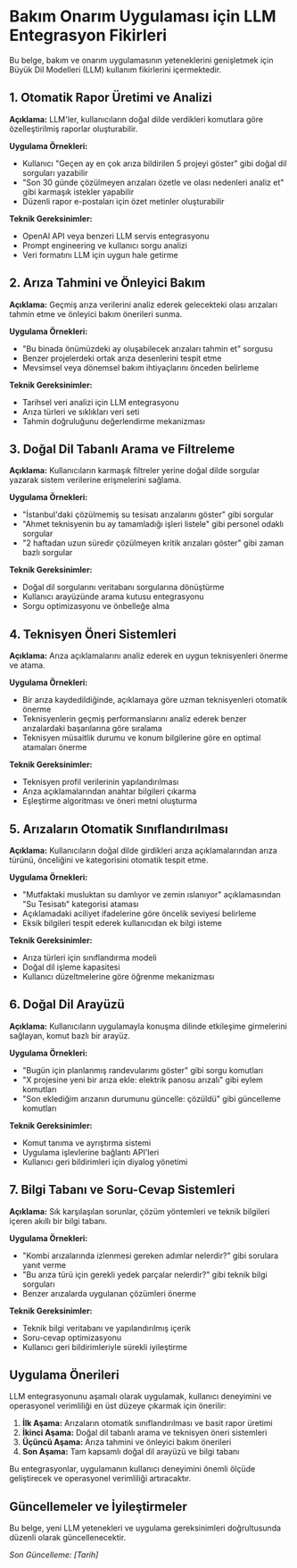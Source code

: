 # Bakım Onarım Uygulaması için LLM Entegrasyon Fikirleri

Bu belge, bakım ve onarım uygulamasının yeteneklerini genişletmek için Büyük Dil Modelleri (LLM) kullanım fikirlerini içermektedir.

## 1. Otomatik Rapor Üretimi ve Analizi

**Açıklama:** LLM'ler, kullanıcıların doğal dilde verdikleri komutlara göre özelleştirilmiş raporlar oluşturabilir.

**Uygulama Örnekleri:**
- Kullanıcı "Geçen ay en çok arıza bildirilen 5 projeyi göster" gibi doğal dil sorguları yazabilir
- "Son 30 günde çözülmeyen arızaları özetle ve olası nedenleri analiz et" gibi karmaşık istekler yapabilir
- Düzenli rapor e-postaları için özet metinler oluşturabilir

**Teknik Gereksinimler:**
- OpenAI API veya benzeri LLM servis entegrasyonu
- Prompt engineering ve kullanıcı sorgu analizi
- Veri formatını LLM için uygun hale getirme

## 2. Arıza Tahmini ve Önleyici Bakım

**Açıklama:** Geçmiş arıza verilerini analiz ederek gelecekteki olası arızaları tahmin etme ve önleyici bakım önerileri sunma.

**Uygulama Örnekleri:**
- "Bu binada önümüzdeki ay oluşabilecek arızaları tahmin et" sorgusu
- Benzer projelerdeki ortak arıza desenlerini tespit etme
- Mevsimsel veya dönemsel bakım ihtiyaçlarını önceden belirleme

**Teknik Gereksinimler:**
- Tarihsel veri analizi için LLM entegrasyonu
- Arıza türleri ve sıklıkları veri seti
- Tahmin doğruluğunu değerlendirme mekanizması

## 3. Doğal Dil Tabanlı Arama ve Filtreleme

**Açıklama:** Kullanıcıların karmaşık filtreler yerine doğal dilde sorgular yazarak sistem verilerine erişmelerini sağlama.

**Uygulama Örnekleri:**
- "İstanbul'daki çözülmemiş su tesisatı arızalarını göster" gibi sorgular
- "Ahmet teknisyenin bu ay tamamladığı işleri listele" gibi personel odaklı sorgular
- "2 haftadan uzun süredir çözülmeyen kritik arızaları göster" gibi zaman bazlı sorgular

**Teknik Gereksinimler:**
- Doğal dil sorgularını veritabanı sorgularına dönüştürme
- Kullanıcı arayüzünde arama kutusu entegrasyonu
- Sorgu optimizasyonu ve önbelleğe alma

## 4. Teknisyen Öneri Sistemleri

**Açıklama:** Arıza açıklamalarını analiz ederek en uygun teknisyenleri önerme ve atama.

**Uygulama Örnekleri:**
- Bir arıza kaydedildiğinde, açıklamaya göre uzman teknisyenleri otomatik önerme
- Teknisyenlerin geçmiş performanslarını analiz ederek benzer arızalardaki başarılarına göre sıralama
- Teknisyen müsaitlik durumu ve konum bilgilerine göre en optimal atamaları önerme

**Teknik Gereksinimler:**
- Teknisyen profil verilerinin yapılandırılması
- Arıza açıklamalarından anahtar bilgileri çıkarma
- Eşleştirme algoritması ve öneri metni oluşturma

## 5. Arızaların Otomatik Sınıflandırılması

**Açıklama:** Kullanıcıların doğal dilde girdikleri arıza açıklamalarından arıza türünü, önceliğini ve kategorisini otomatik tespit etme.

**Uygulama Örnekleri:**
- "Mutfaktaki musluktan su damlıyor ve zemin ıslanıyor" açıklamasından "Su Tesisatı" kategorisi ataması
- Açıklamadaki aciliyet ifadelerine göre öncelik seviyesi belirleme
- Eksik bilgileri tespit ederek kullanıcıdan ek bilgi isteme

**Teknik Gereksinimler:**
- Arıza türleri için sınıflandırma modeli
- Doğal dil işleme kapasitesi
- Kullanıcı düzeltmelerine göre öğrenme mekanizması

## 6. Doğal Dil Arayüzü

**Açıklama:** Kullanıcıların uygulamayla konuşma dilinde etkileşime girmelerini sağlayan, komut bazlı bir arayüz.

**Uygulama Örnekleri:**
- "Bugün için planlanmış randevularımı göster" gibi sorgu komutları
- "X projesine yeni bir arıza ekle: elektrik panosu arızalı" gibi eylem komutları
- "Son eklediğim arızanın durumunu güncelle: çözüldü" gibi güncelleme komutları

**Teknik Gereksinimler:**
- Komut tanıma ve ayrıştırma sistemi
- Uygulama işlevlerine bağlantı API'leri
- Kullanıcı geri bildirimleri için diyalog yönetimi

## 7. Bilgi Tabanı ve Soru-Cevap Sistemleri

**Açıklama:** Sık karşılaşılan sorunlar, çözüm yöntemleri ve teknik bilgileri içeren akıllı bir bilgi tabanı.

**Uygulama Örnekleri:**
- "Kombi arızalarında izlenmesi gereken adımlar nelerdir?" gibi sorulara yanıt verme
- "Bu arıza türü için gerekli yedek parçalar nelerdir?" gibi teknik bilgi sorguları
- Benzer arızalarda uygulanan çözümleri önerme

**Teknik Gereksinimler:**
- Teknik bilgi veritabanı ve yapılandırılmış içerik
- Soru-cevap optimizasyonu
- Kullanıcı geri bildirimleriyle sürekli iyileştirme

## Uygulama Önerileri

LLM entegrasyonunu aşamalı olarak uygulamak, kullanıcı deneyimini ve operasyonel verimliliği en üst düzeye çıkarmak için önerilir:

1. **İlk Aşama:** Arızaların otomatik sınıflandırılması ve basit rapor üretimi
2. **İkinci Aşama:** Doğal dil tabanlı arama ve teknisyen öneri sistemleri
3. **Üçüncü Aşama:** Arıza tahmini ve önleyici bakım önerileri
4. **Son Aşama:** Tam kapsamlı doğal dil arayüzü ve bilgi tabanı

Bu entegrasyonlar, uygulamanın kullanıcı deneyimini önemli ölçüde geliştirecek ve operasyonel verimliliği artıracaktır.

## Güncellemeler ve İyileştirmeler

Bu belge, yeni LLM yetenekleri ve uygulama gereksinimleri doğrultusunda düzenli olarak güncellenecektir.

*Son Güncelleme: [Tarih]* 